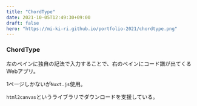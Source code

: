 ```yaml
---
title: "ChordType"
date: 2021-10-05T12:49:30+09:00
draft: false
hero: "https://mi-ki-ri.github.io/portfolio-2021/chordtype.png"
---
```


### ChordType

左のペインに独自の記法で入力することで、右のペインにコード譜が出てくるWebアプリ。

1ページしかないが`Nuxt.js`使用。

`html2canvas`というライブラリでダウンロードを支援している。
